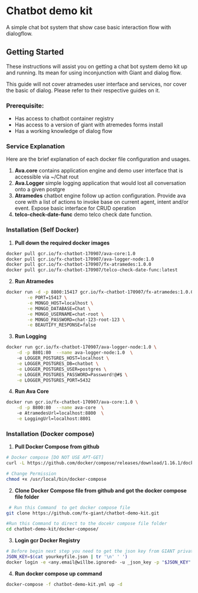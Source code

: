 # Chatbot demo kit
A simple chat bot system that show case basic interaction flow with dialogflow.


## Getting Started
These instructions will assist you on getting a chat bot system demo kit up and running.
Its mean for using inconjunction with Giant and dialog flow.

This guide will not cover atramedes user interface and services, nor cover the basic of 
dialog. Please refer to their respective guides on it.



### Prerequisite:
- Has access to chatbot container registry
- Has access to a version of giant with atremedes forms install
- Has a working knowledge of dialog flow


### Service Explanation
Here are the brief explanation of each docker file configuration and usages.

1. **Ava.core** contains application engine and demo user interface that is accessible via ~/Chat rout
2. **Ava.Logger** simple logging application that would lost all conversation onto a given postgre
3. **Atramedes** chatbot engine follow up action configuration. Provide ava core with a list of actions to invoke 
base on current agent, intent and/or event. Expose basic interface for CRUD operation 
4. **telco-check-date-func** demo telco check date function. 

### Installation (Self Docker)
1. **Pull down the required docker images**
```bash
docker pull gcr.io/fx-chatbot-170907/ava-core:1.0
docker pull gcr.io/fx-chatbot-170907/ava-logger-node:1.0
docker pull gcr.io/fx-chatbot-170907/fx-atramedes:1.0.0
docker pull gcr.io/fx-chatbot-170907/telco-check-date-func:latest
```

2. **Run Atramedes**
```bash
docker run -d -p 8800:15417 gcr.io/fx-chatbot-170907/fx-atramedes:1.0.0 --name atramedes \
        -e PORT=15417 \
        -e MONGO_HOST=localhost \
        -e MONGO_DATABASE=Chat \
        -e MONGO_USERNAME=chat-root \
        -e MONGO_PASSWORD=chat-123-root-123 \
        -e BEAUTIFY_RESPONSE=false
```
3. **Run Logging**
```bash
docker run gcr.io/fx-chatbot-170907/ava-logger-node:1.0 \
    -d -p 8801:80  --name ava-logger-node:1.0  \		
    -e LOGGER_POSTGRES_HOST=localhost \
    -e LOGGER_POSTGRES_DB=chatbot \
    -e LOGGER_POSTGRES_USER=postgres \
    -e LOGGER_POSTGRES_PASSWORD=Password!@#$ \
    -e LOGGER_POSTGRES_PORT=5432 
```

4. **Run Ava Core**
```bash
docker run gcr.io/fx-chatbot-170907/ava-core:1.0 \
    -d -p 8800:80  --name ava-core  \  
    -e AtramedesUrl=localhost:8800  \
    -e LoggingUrl=localhost:8801
```



### Installation (Docker compose)
1. **Pull Docker Compose from github**
```bash
# Docker compose [DO NOT USE APT-GET]
curl -L https://github.com/docker/compose/releases/download/1.16.1/docker-compose-`uname -s`-`uname -m` -o /usr/local/bin/docker-compose

# Change Permission 
chmod +x /usr/local/bin/docker-compose
```

2. **Clone Docker Compose file from github and got the docker compose file folder**
```bash
 # Run this Command  to get docker compose file 
git clone https://github.com/fx-giant/chatbot-demo-kit.git

#Run this Command to direct to the docekr compose file folder
cd chatbot-demo-kit/docker-compose/
```

3. **Login gcr Docker Registry**
```bash
# Before begin next step you need to get the json key from GIANT private google docker registry admin, so that you can login and pull docker images.
JSON_KEY=$(cat yourkeyfile.json | tr '\n' ' ')
docker login -e <any.email@willbe.ignored> -u _json_key -p "$JSON_KEY" https://asia.gcr.io
```

4. **Run docker compose up command**
```bash
docker-compose -f chatbot-demo-kit.yml up -d
```